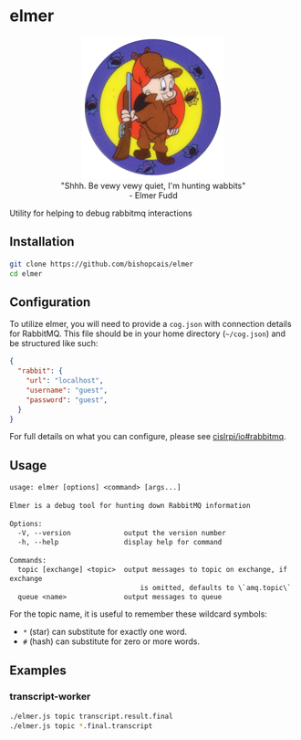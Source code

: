 # elmer

<p style="text-align: center" align="center">
<img src="imgs/fudd.png" width="250px"/><br />
"Shhh. Be vewy vewy quiet, I'm hunting wabbits"<br />
- Elmer Fudd
</p>

Utility for helping to debug rabbitmq interactions

## Installation

```bash
git clone https://github.com/bishopcais/elmer
cd elmer
```

## Configuration

To utilize elmer, you will need to provide a `cog.json` with connection details
for RabbitMQ. This file should be in your home directory (`~/cog.json`) and
be structured like such:

```json
{
  "rabbit": {
    "url": "localhost",
    "username": "guest",
    "password": "guest",
  }
}
```

For full details on what you can configure, please see
[cislrpi/io#rabbitmq](https://github.com/cislrpi/io#rabbitmq).

## Usage

```text
usage: elmer [options] <command> [args...]

Elmer is a debug tool for hunting down RabbitMQ information

Options:
  -V, --version             output the version number
  -h, --help                display help for command

Commands:
  topic [exchange] <topic>  output messages to topic on exchange, if exchange
                                is omitted, defaults to \`amq.topic\`
  queue <name>              output messages to queue
```

For the topic name, it is useful to remember these wildcard symbols:

- `*` (star) can substitute for exactly one word.
- `#` (hash) can substitute for zero or more words.

## Examples

### transcript-worker

```bash
./elmer.js topic transcript.result.final
./elmer.js topic *.final.transcript
```
